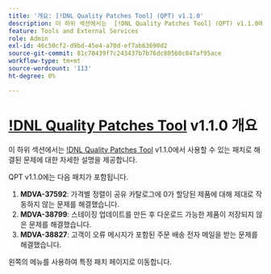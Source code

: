 ```yaml
---
title: '개요: [!DNL Quality Patches Tool] (QPT) v1.1.0'
description: 이 하위 섹션에서는  [!DNL Quality Patches Tool] (QPT) v1.1.0에서 사용할 수 있는 패치로 해결된 문제에 대한 자세한 설명을 제공합니다.
feature: Tools and External Services
role: Admin
exl-id: 46c50cf2-d9bd-45e4-a70d-ef7ab63690d2
source-git-commit: 81c78439f7c243437b7b76dc80560c847af95ace
workflow-type: tm+mt
source-wordcount: '113'
ht-degree: 0%

---
```


# [!DNL Quality Patches Tool](QPT) v1.1.0 개요

이 하위 섹션에서는 [!DNL Quality Patches Tool](QPT) v1.1.0에서 사용할 수 있는 패치로 해결된 문제에 대한 자세한 설명을 제공합니다.

QPT v1.1.0에는 다음 패치가 포함됩니다.

1. **MDVA-37592**: 가격별 정렬이 공유 카탈로그에 0가 할당된 제품에 대해 제대로 작동하지 않는 문제를 해결했습니다.
1. **MDVA-38799**: 스테이징 업데이트를 만든 후 다운로드 가능한 제품이 저장되지 않은 문제를 해결했습니다.
1. **MDVA-38827**: 고객이 오류 메시지가 포함된 주문 배송 전자 메일을 받는 문제를 해결했습니다.

왼쪽의 메뉴를 사용하여 특정 패치 페이지로 이동합니다.
